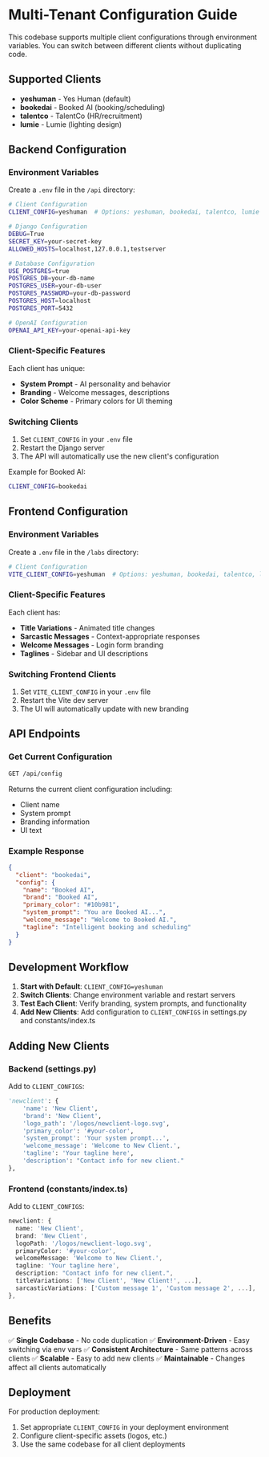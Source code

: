 # Multi-Tenant Configuration Guide

This codebase supports multiple client configurations through environment variables. You can switch between different clients without duplicating code.

## Supported Clients

- **yeshuman** - Yes Human (default)
- **bookedai** - Booked AI (booking/scheduling)
- **talentco** - TalentCo (HR/recruitment)
- **lumie** - Lumie (lighting design)

## Backend Configuration

### Environment Variables

Create a `.env` file in the `/api` directory:

```bash
# Client Configuration
CLIENT_CONFIG=yeshuman  # Options: yeshuman, bookedai, talentco, lumie

# Django Configuration
DEBUG=True
SECRET_KEY=your-secret-key
ALLOWED_HOSTS=localhost,127.0.0.1,testserver

# Database Configuration
USE_POSTGRES=true
POSTGRES_DB=your-db-name
POSTGRES_USER=your-db-user
POSTGRES_PASSWORD=your-db-password
POSTGRES_HOST=localhost
POSTGRES_PORT=5432

# OpenAI Configuration
OPENAI_API_KEY=your-openai-api-key
```

### Client-Specific Features

Each client has unique:
- **System Prompt** - AI personality and behavior
- **Branding** - Welcome messages, descriptions
- **Color Scheme** - Primary colors for UI theming

### Switching Clients

1. Set `CLIENT_CONFIG` in your `.env` file
2. Restart the Django server
3. The API will automatically use the new client's configuration

Example for Booked AI:
```bash
CLIENT_CONFIG=bookedai
```

## Frontend Configuration

### Environment Variables

Create a `.env` file in the `/labs` directory:

```bash
# Client Configuration
VITE_CLIENT_CONFIG=yeshuman  # Options: yeshuman, bookedai, talentco, lumie
```

### Client-Specific Features

Each client has:
- **Title Variations** - Animated title changes
- **Sarcastic Messages** - Context-appropriate responses
- **Welcome Messages** - Login form branding
- **Taglines** - Sidebar and UI descriptions

### Switching Frontend Clients

1. Set `VITE_CLIENT_CONFIG` in your `.env` file
2. Restart the Vite dev server
3. The UI will automatically update with new branding

## API Endpoints

### Get Current Configuration

```bash
GET /api/config
```

Returns the current client configuration including:
- Client name
- System prompt
- Branding information
- UI text

### Example Response

```json
{
  "client": "bookedai",
  "config": {
    "name": "Booked AI",
    "brand": "Booked AI",
    "primary_color": "#10b981",
    "system_prompt": "You are Booked AI...",
    "welcome_message": "Welcome to Booked AI.",
    "tagline": "Intelligent booking and scheduling"
  }
}
```

## Development Workflow

1. **Start with Default**: `CLIENT_CONFIG=yeshuman`
2. **Switch Clients**: Change environment variable and restart servers
3. **Test Each Client**: Verify branding, system prompts, and functionality
4. **Add New Clients**: Add configuration to `CLIENT_CONFIGS` in settings.py and constants/index.ts

## Adding New Clients

### Backend (settings.py)

Add to `CLIENT_CONFIGS`:

```python
'newclient': {
    'name': 'New Client',
    'brand': 'New Client',
    'logo_path': '/logos/newclient-logo.svg',
    'primary_color': '#your-color',
    'system_prompt': 'Your system prompt...',
    'welcome_message': 'Welcome to New Client.',
    'tagline': 'Your tagline here',
    'description': "Contact info for new client."
},
```

### Frontend (constants/index.ts)

Add to `CLIENT_CONFIGS`:

```typescript
newclient: {
  name: 'New Client',
  brand: 'New Client',
  logoPath: '/logos/newclient-logo.svg',
  primaryColor: '#your-color',
  welcomeMessage: 'Welcome to New Client.',
  tagline: 'Your tagline here',
  description: "Contact info for new client.",
  titleVariations: ['New Client', 'New Client!', ...],
  sarcasticVariations: ['Custom message 1', 'Custom message 2', ...],
},
```

## Benefits

✅ **Single Codebase** - No code duplication
✅ **Environment-Driven** - Easy switching via env vars
✅ **Consistent Architecture** - Same patterns across clients
✅ **Scalable** - Easy to add new clients
✅ **Maintainable** - Changes affect all clients automatically

## Deployment

For production deployment:
1. Set appropriate `CLIENT_CONFIG` in your deployment environment
2. Configure client-specific assets (logos, etc.)
3. Use the same codebase for all client deployments
